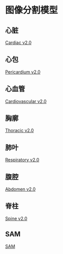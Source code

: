 # 图像分割模型

## 心脏
<a href='https://www.jianguoyun.com/p/DRv_nBgQ-MmzBhibn9MFIAA'>Cardiac v2.0</a>

## 心包
<a href='https://www.jianguoyun.com/p/DaSViJYQ-MmzBhian9MFIAA'>Pericardium v2.0</a>

## 心血管
<a href='https://www.jianguoyun.com/p/DSaALv8Q-MmzBhi8v4AGIAA'>Cardiovascular v2.0</a>

## 胸廓
<a href='https://www.jianguoyun.com/p/DSaALv8Q-MmzBhi8v4AGIAA'>Thoracic v2.0</a>

## 肺叶
<a href='https://www.jianguoyun.com/p/DYETKD8Q-MmzBhjMv4AGIAA'>Respiratory v2.0</a>

## 腹腔
<a href='https://www.jianguoyun.com/p/DWJ4DuEQ-MmzBhjZv4AGIAA'>Abdomen v2.0</a>

## 脊柱
<a href='https://www.jianguoyun.com/p/Dag2WbMQ-MmzBhjUv4AGIAA'>Spine v2.0</a>

## SAM
<a href='https://www.jianguoyun.com/p/DRK01X0Q-MmzBhjav4AGIAA'>SAM</a>
